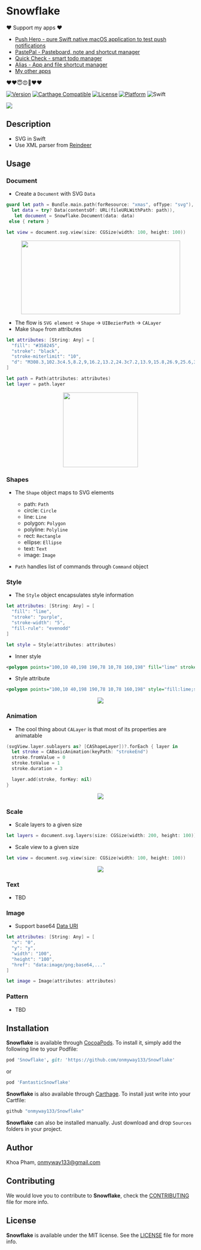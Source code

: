 # Snowflake

❤️ Support my apps ❤️ 

- [Push Hero - pure Swift native macOS application to test push notifications](https://onmyway133.com/pushhero)
- [PastePal - Pasteboard, note and shortcut manager](https://onmyway133.com/pastepal)
- [Quick Check - smart todo manager](https://onmyway133.com/quickcheck)
- [Alias - App and file shortcut manager](https://onmyway133.com/alias)
- [My other apps](https://onmyway133.com/apps/)

❤️❤️😇😍🤘❤️❤️

[![Version](https://img.shields.io/cocoapods/v/Snowflake.svg?style=flat)](http://cocoadocs.org/docsets/Snowflake)
[![Carthage Compatible](https://img.shields.io/badge/Carthage-compatible-4BC51D.svg?style=flat)](https://github.com/Carthage/Carthage)
[![License](https://img.shields.io/cocoapods/l/Snowflake.svg?style=flat)](http://cocoadocs.org/docsets/Snowflake)
[![Platform](https://img.shields.io/cocoapods/p/Snowflake.svg?style=flat)](http://cocoadocs.org/docsets/Snowflake)
![Swift](https://img.shields.io/badge/%20in-swift%204.0-orange.svg)

![](Screenshots/Banner.png)

## Description

- SVG in Swift
- Use XML parser from [Reindeer](https://github.com/onmyway133/Reindeer)

## Usage

### Document

- Create a `Document` with SVG `Data`

```swift
guard let path = Bundle.main.path(forResource: "xmas", ofType: "svg"),
  let data = try? Data(contentsOf: URL(fileURLWithPath: path)),
   let document = Snowflake.Document(data: data)
 else { return }

let view = document.svg.view(size: CGSize(width: 100, height: 100))
```

<div align = "center">
<img src="Screenshots/xmas.png" width="425" height="197" />
<br>
</div>

- The flow is `SVG element` -> `Shape` -> `UIBezierPath` -> `CALayer`
- Make `Shape` from attributes

```swift
let attributes: [String: Any] = [
  "fill": "#358245",
  "stroke": "black",
  "stroke-miterlimit": "10",
  "d": "M308.3,102.3c4.5,8.2,9,16.2,13.2,24.3c7.2,13.9,15.8,26.9,25.6,39c10.1,12.4,21.5,23.6,33.6,34.1c2.5,2.1,5.2,3.9,8.1,6c-5.1,3.5-11.2,3.8-17,4.2c-11.9,0.9-23.7,1.5-36.4,2.3c22.7,46.7,59.7,74.6,109.7,88.1c-4.2,3.8-7.7,7.4-11.7,10.4c-11.3,8.6-24.4,13.7-38,17.4c-10.1,2.8-20.3,5-31.3,7.7c3.2,5,5.8,10.2,9.5,14.7c6.9,8.5,14.1,16.9,21.7,24.7c12.5,12.9,27.3,23,43.2,31c17.5,8.8,35.5,16.7,53.8,25.2c-3.4,3.1-6.9,7.1-11.2,10.1c-17,12.1-36.1,19.4-56.4,23.8c-8.7,1.9-17.3,3.7-27.5,5.8c5,4.7,9,9.2,13.7,12.6c13.2,9.4,26.4,19,40.4,27.1c11.8,6.9,24.6,12.1,37.3,17.4c10.4,4.3,21.1,7.7,31.7,11.5c1.1,0.4,2.3,0.5,4.4,0.9c-2.1,2.6-3.5,5.3-5.7,7c-6.7,5.3-13.2,10.8-20.5,15.1c-14.8,8.7-30.5,15.6-47.5,19.2c-17.8,3.8-35.6,3.1-53.3-0.8c-18.1-3.9-35.4-10.3-52.6-16.8c-5.7-2.2-11.7-3.7-17.5-5.8c-2.8-1-3.9,0.1-4.2,2.7c-1.1,11.3,2.7,22.1,15.6,22.4c2,0.1,3.9,0.6,5.9,0.7c6,0.3,8.7,3.1,7.7,9.1c-2,12.5-4.4,25-6.6,37.6c-2.6,14.6-5.1,29.2-7.6,43.8c-0.3,2-1.1,2.9-3.3,2.9c-17.2-0.1-34.4,0-51.6-0.1c-2.2,0-4.4-0.5-7-0.7c-1.2-6.4-2.4-12.8-3.5-19.2c-3.5-20.7-7-41.3-10.5-62c-1.8-10.5-1-9.6,8.8-11.5c4.4-0.8,9.1-1.5,13.1-3.5c5.8-2.9,8.8-15.1,6.1-21.1c-1-2.3-2.4-1.9-4.1-1.3c-10.5,3.9-21.1,7.8-31.6,11.8c-20.4,7.7-41.2,12.9-63.3,13.6c-26.3,0.8-49.9-6.4-72.4-18.8c-11.1-6.2-21.7-13.3-32.3-20.6c47.5-18,93.7-37,131.4-73.8c-35.8-5.2-68-17.1-97.8-38.3c5.2-2.4,9.3-4.5,13.6-6.1c26.2-9.7,50.5-23,72.6-40c17.5-13.4,32.1-29.6,43.7-48.5c0.3-0.4,0.4-0.9,0.6-1.5c-13.9-4-27.8-7.4-41.3-12.1c-13.5-4.7-26.3-11-37.1-22.2c4.8-2.1,9.1-4.3,13.5-6c19.2-7.5,36.9-17.5,52.4-31.2c15.1-13.4,27.5-29.1,38.1-46.2c0.7-1.1,1.3-2.3,1.9-3.5c0.5-1.2,1-2.4,1.5-3.9c-17.9-2.9-36.2,1.7-54.4-4.8c18.9-13.7,34.9-28.9,47.3-47.3C285.1,140.7,296.2,121.7,308.3,102.3z"
]

let path = Path(attributes: attributes)
let layer = path.layer
```

<div align = "center">
<img src="Screenshots/tree.png" height="200" width="200" />
<br>
</div>

### Shapes

- The `Shape` object maps to SVG elements
	- path: `Path`
	- circle: `Circle`
	- line: `Line`
	- polygon: `Polygon`
	- polyline: `Polyline`
	- rect: `Rectangle`
	- ellipse: `Ellipse`
	- text: `Text`
	- image: `Image`

- `Path` handles list of commands through `Command` object

### Style

- The `Style` object encapsulates style information

```swift
let attributes: [String: Any] = [
  "fill": "lime",
  "stroke": "purple",
  "stroke-width": "5",
  "fill-rule": "evenodd"
]

let style = Style(attributes: attributes)
```

- Inner style

```xml
<polygon points="100,10 40,198 190,78 10,78 160,198" fill="lime" stroke="purple" stroke-width="5" fill-rule="evenodd" />
```

- Style attribute

```xml
<polygon points="100,10 40,198 190,78 10,78 160,198" style="fill:lime;stroke:purple;stroke-width:5;fill-rule:evenodd;" />
```

<div align = "center">
<img src="Screenshots/style.png" />
<br>
</div>

### Animation

- The cool thing about `CALayer` is that most of its properties are animatable

```swift
(svgView.layer.sublayers as? [CAShapeLayer])?.forEach { layer in
  let stroke = CABasicAnimation(keyPath: "strokeEnd")
  stroke.fromValue = 0
  stroke.toValue = 1
  stroke.duration = 3

  layer.add(stroke, forKey: nil)
}
```

<div align = "center">
<img src="Screenshots/animation.gif" />
<br>
</div>

### Scale

- Scale layers to a given size

```swift
let layers = document.svg.layers(size: CGSize(width: 200, height: 100))
```

- Scale view to a given size

```swift
let view = document.svg.view(size: CGSize(width: 100, height: 100))
```

<div align = "center">
<img src="Screenshots/scale.png" />
<br>
</div>

### Text

- TBD

### Image

- Support base64 [Data URI](https://en.wikipedia.org/wiki/Data_URI_scheme)

```swift
let attributes: [String: Any] = [
  "x": "0",
  "y": "y",
  "width": "100",
  "height": "100",
  "href": "data:image/png;base64,..."
]

let image = Image(attributes: attributes)
```

### Pattern

- TBD

## Installation

**Snowflake** is available through [CocoaPods](http://cocoapods.org). To install
it, simply add the following line to your Podfile:

```ruby
pod 'Snowflake', git: 'https://github.com/onmyway133/Snowflake'
```

or 

```ruby
pod 'FantasticSnowflake'
```

**Snowflake** is also available through [Carthage](https://github.com/Carthage/Carthage).
To install just write into your Cartfile:

```ruby
github "onmyway133/Snowflake"
```

**Snowflake** can also be installed manually. Just download and drop `Sources` folders in your project.

## Author

Khoa Pham, onmyway133@gmail.com

## Contributing

We would love you to contribute to **Snowflake**, check the [CONTRIBUTING](https://github.com/onmyway133/Snowflake/blob/master/CONTRIBUTING.md) file for more info.

## License

**Snowflake** is available under the MIT license. See the [LICENSE](https://github.com/onmyway133/Snowflake/blob/master/LICENSE.md) file for more info.
